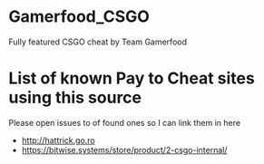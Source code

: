 # Gamerfood_CSGO
Fully featured CSGO cheat by Team Gamerfood

# List of known Pay to Cheat sites using this source
Please open issues to of found ones so I can link them in here

* http://hattrick.go.ro
* https://bitwise.systems/store/product/2-csgo-internal/
